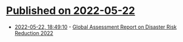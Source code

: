 # [Published on 2022-05-22](index.md)

* [2022-05-22, 18:49:10](https://news.ycombinator.com/item?id=31471433) - [Global Assessment Report on Disaster Risk Reduction 2022](https://www.undrr.org/publication/global-assessment-report-disaster-risk-reduction-2022)
